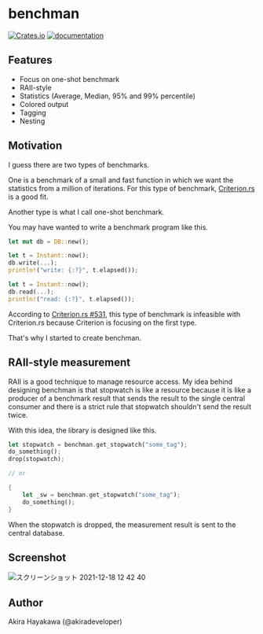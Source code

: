 # benchman

[![Crates.io](https://img.shields.io/crates/v/benchman.svg)](https://crates.io/crates/benchman)
[![documentation](https://docs.rs/benchman/badge.svg)](https://docs.rs/benchman)

## Features

- Focus on one-shot benchmark
- RAII-style
- Statistics (Average, Median, 95% and 99% percentile)
- Colored output
- Tagging
- Nesting

## Motivation

I guess there are two types of benchmarks.

One is a benchmark of a small and fast function in which we want the statistics
from a million of iterations. For this type of benchmark, [Criterion.rs](https://github.com/bheisler/criterion.rs) is a good fit.

Another type is what I call one-shot benchmark.

You may have wanted to write a benchmark program like this.

```rust
let mut db = DB::new();

let t = Instant::now();
db.write(...);
println!("write: {:?}", t.elapsed());

let t = Instant::now();
db.read(...);
println!("read: {:?}", t.elapsed());
```

According to [Criterion.rs #531](https://github.com/bheisler/criterion.rs/issues/531), this type of benchmark is infeasible with Criterion.rs because Criterion is focusing on the first type.

That's why I started to create benchman.

## RAII-style measurement

RAII is a good technique to manage resource access.
My idea behind designing benchman is that stopwatch is like a resource
because it is like a producer of a benchmark result that sends the result to the
single central consumer and there is a strict rule that stopwatch shouldn't send the result twice.

With this idea, the library is designed like this.

```rust
let stopwatch = benchman.get_stopwatch("some_tag");
do_something();
drop(stopwatch);

// or

{
    let _sw = benchman.get_stopwatch("some_tag");
    do_something();
}
```

When the stopwatch is dropped, the measurement result is sent to the central database.

## Screenshot

![スクリーンショット 2021-12-18 12 42 40](https://user-images.githubusercontent.com/785824/146627751-8df2ffad-872c-4421-8b75-7518d0505a4d.png)

## Author

Akira Hayakawa (@akiradeveloper)
